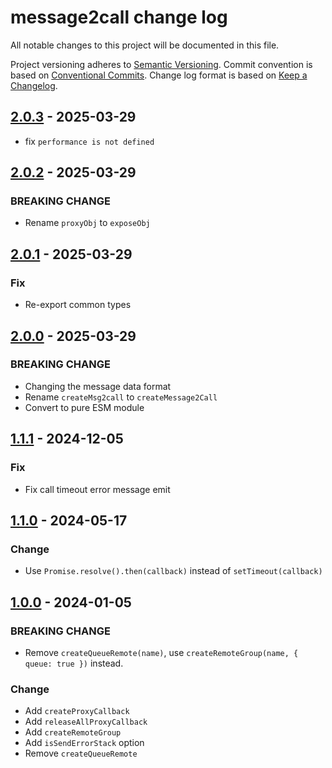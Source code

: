 # message2call change log

All notable changes to this project will be documented in this file.

Project versioning adheres to [Semantic Versioning](http://semver.org/).
Commit convention is based on [Conventional Commits](http://conventionalcommits.org).
Change log format is based on [Keep a Changelog](http://keepachangelog.com/).

## [2.0.3](https://github.com/lyswhut/message2call/compare/v2.0.2...v2.0.3) - 2025-03-29

- fix `performance is not defined`

## [2.0.2](https://github.com/lyswhut/message2call/compare/v2.0.1...v2.0.2) - 2025-03-29

### BREAKING CHANGE

- Rename `proxyObj` to `exposeObj`

## [2.0.1](https://github.com/lyswhut/message2call/compare/v2.0.0...v2.0.1) - 2025-03-29

### Fix

- Re-export common types

## [2.0.0](https://github.com/lyswhut/message2call/compare/v1.1.1...v2.0.0) - 2025-03-29

### BREAKING CHANGE

- Changing the message data format
- Rename `createMsg2call` to `createMessage2Call`
- Convert to pure ESM module

## [1.1.1](https://github.com/lyswhut/message2call/compare/v1.1.0...v1.1.1) - 2024-12-05

### Fix

- Fix call timeout error message emit

## [1.1.0](https://github.com/lyswhut/message2call/compare/v1.0.0...v1.1.0) - 2024-05-17

### Change

- Use `Promise.resolve().then(callback)` instead of `setTimeout(callback)`

## [1.0.0](https://github.com/lyswhut/message2call/compare/v0.1.3...v1.0.0) - 2024-01-05

### BREAKING CHANGE

- Remove `createQueueRemote(name)`, use `createRemoteGroup(name, { queue: true })` instead.

### Change

- Add `createProxyCallback`
- Add `releaseAllProxyCallback`
- Add `createRemoteGroup`
- Add `isSendErrorStack` option
- Remove `createQueueRemote`
